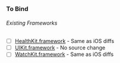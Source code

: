 ### To Bind

###### Existing Frameworks
- [ ] [HealthKit.framework](https://github.com/xamarin/xamarin-macios/wiki/HealthKit-watchOS-GM) - Same as iOS diffs
- [ ] [UIKit.framework](https://github.com/xamarin/xamarin-macios/wiki/UIKit-watchOS-GM) - No source change
- [ ] [WatchKit.framework](https://github.com/xamarin/xamarin-macios/wiki/WatchKit-watchOS-GM) - Same as iOS diffs
